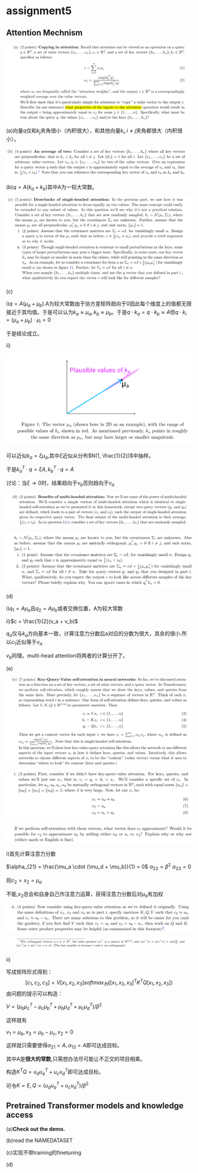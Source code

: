 # assignment5

## Attention Mechnism

![image-20220726181450544](assignment5.assets/image-20220726181450544.png)

(a)向量q仅和$k_j$夹角很小（内积很大），和其他向量$k_i ,i \neq j$夹角都很大（内积很小）。

![image-20220726181724749](assignment5.assets/image-20220726181724749.png)

(b)$q  = A(k_a + k_b)$其中A为一较大常数。

![image-20220726182010826](assignment5.assets/image-20220726182010826.png)



(c)

i)$q  = A(\mu_a + \mu_b)$.A为较大常数由于协方差矩阵趋向于0因此每个维度上的值都无限接近于其均值。于是可以认为$k_a \approx \mu_a,k_b \approx \mu_b$。于是$q \cdot k_a = q \cdot k_b \approx A$但$q \cdot k_i = (\mu_a + \mu_b) \cdot \mu_i = 0$

于是结论成立。

ii)

![image-20220726184210330](assignment5.assets/image-20220726184210330.png)

可以近似$k_a  =\xi \mu_a$,其中$\xi$近似从分布$N(1, \frac{1}{2})$中抽样。

于是$k_a^T \cdot q = \xi A,k_b^T \cdot q  = A$

讨论：当$\xi \rightarrow 0$时，结果趋向于$v_b$否则趋向于$v_a$

![image-20220726215732043](assignment5.assets/image-20220726215732043.png)

![image-20220726215739162](assignment5.assets/image-20220726215739162.png)

(d)

i)$q_1 = A\mu_a$且$q_2 = A\mu_b$或者交换位置，A为较大常数

ii)$c = \frac{1}{2}(v_a + v_b)$

$q_a$仅与$k_a$方向基本一致，计算注意力分数后a对应的分数为很大，其余的很小.所以$c_1$近似等于$v_a$

$v_b$同理。multi-head attention将两者的计算分开了。

(e)

![image-20220726215946427](assignment5.assets/image-20220726215946427.png)

![image-20220726220009189](assignment5.assets/image-20220726220009189.png)

![image-20220726220312793](assignment5.assets/image-20220726220312793.png)

i)首先计算注意力分数

$\alpha_{21} = \frac{\mu_a \cdot (\mu_d  + \mu_b)}{1} = 0$         $\alpha_{22} = \beta^2$       $\alpha_{23} = 0$

则$c_2 = x_2 = \mu_a$

不能,$x_2$总会和自身自己作注意力运算，获得注意力分数后对$\mu_a$有加权

![image-20220726221133142](assignment5.assets/image-20220726221133142.png)

![image-20220726223501707](assignment5.assets/image-20220726223501707.png)

ii)

写成矩阵形式得到：
$$
[c_1,c_2,c_3] = V[x_1,x_2,x_3] softmax_{列}([x_1,x_2,x_3]^TK^TQ[x_1,x_2,x_3])
$$
由问题的提示可以构造：

$V = (\mu_b \mu_c^T - \mu_c \mu_b^T + \mu_b \mu_d^T + \mu_c \mu_d^T) / \beta^2$

这样就有

$v_1 = \mu_b,v_3 = \mu_b - \mu_c,v_2 = 0$

这样就只需要使得$\alpha_{21} = A,\alpha_{13}  =A$即可达成目标。

其中A是**很大的常数**,只需想办法尽可能让不正交的项目相乘。

构造$K^TQ = u_du_a^T + u_cu_d^T$即可达成目标。

可令$K = E,Q = (u_du_a^T + u_cu_d^T) / \beta^2$

## **Pretrained Transformer models and knowledge access**

(a)**Check out the demo.**

(b)read the NAMEDATASET

(c)实现不带training的finetuning

(d)